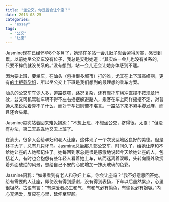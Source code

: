 ```yaml
---
title: "坐公交，你是否会让个座？"
date: 2013-08-25
categories: 
  - "essay"
tags: 
  - "公交"
  - "让座"
---
```


Jasmine现在已经怀孕8个多月了，她现在多站一会儿肚子就会紧得厉害，感觉到累。以前她坐公交车没有位子，我总是安慰她道：“其实站一会儿也没有关系的，只要不摔倒就没关系的。”没有想到，站一会儿还会让她身体感到不适。

因为要上班，要坐车，在汕头（包括很多城市）打的难，尤其在上下班高峰期，更有[的士拒载孕妇](http://www.jfsay.com/archives/787.html "怀孕被出租车拒载")，所以坐公交上下班是我们想到的最理想的乘车方案。

汕头的公交车车少人多，道路狭窄，路况复杂，还有摩托车横冲直撞不按规章行驶，公交司机驾驶车辆不得不左右摇摆躲避路人，乘客在车上同样摇摆不定，对普通人来说站着算不了什么，而对于孕妇则苦不堪言。一路站下来不紧手脚发麻，而且还会头晕。

Jasmine每次站着回来难免抱怨：“不想上班，不想坐公交，挤得很，太累！”但没有办法，第二天乖乖地又去上班了。

在汕头，很多人会给孕妇和老人让座，这体现了一个次发达地区良好的美德。但是林子大了，总有几只坏鸟。Jasmine总坐那几部公交车，时间久了，给她让座和不给她让座的人她都记住了。她每回到家总是很是感激地说起今天给她让座的人，包括老人。有时也会抱怨有些年轻人看着她上车，转而迷离着双眼，头转向窗外欣赏着外面破烂的风景，想给自己不安的心底增加一抹灰玻璃的色彩。

Jasmine问我：“如果看到有老人和孕妇上车，你会让座吗？”我不好意思回答她。给有需要的人让座，即使没有得到感谢，没有得到表扬，下车以后虽然累点，心里很坦然。古语有言：“有深爱者必生和气，有和气必有愉色，有愉色必有婉容。”内心充满爱，反应在心里，延伸至容颜。
